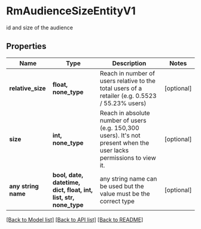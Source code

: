 # RmAudienceSizeEntityV1

id and size of the audience

## Properties
Name | Type | Description | Notes
------------ | ------------- | ------------- | -------------
**relative_size** | **float, none_type** | Reach in number of users relative to the total users of a retailer (e.g. 0.5523 / 55.23% users) | [optional] 
**size** | **int, none_type** | Reach in absolute number of users (e.g. 150,300 users). It&#39;s not present when the user lacks permissions  to view it. | [optional] 
**any string name** | **bool, date, datetime, dict, float, int, list, str, none_type** | any string name can be used but the value must be the correct type | [optional]

[[Back to Model list]](../README.md#documentation-for-models) [[Back to API list]](../README.md#documentation-for-api-endpoints) [[Back to README]](../README.md)


